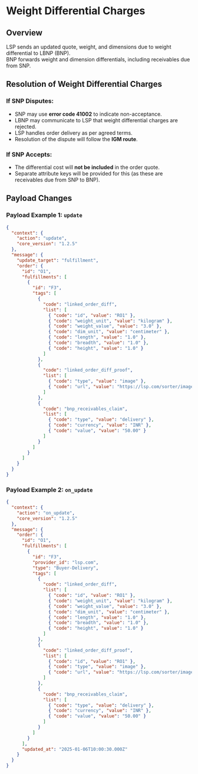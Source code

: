# Weight Differential Charges

## Overview
LSP sends an updated quote, weight, and dimensions due to weight differential to LBNP (BNP).  
BNP forwards weight and dimension differentials, including receivables due from SNP.

## Resolution of Weight Differential Charges

### If SNP Disputes:
- SNP may use **error code 41002** to indicate non-acceptance.
- LBNP may communicate to LSP that weight differential charges are rejected.
- LSP handles order delivery as per agreed terms.
- Resolution of the dispute will follow the **IGM route**.

### If SNP Accepts:
- The differential cost will **not be included** in the order quote.
- Separate attribute keys will be provided for this (as these are receivables due from SNP to BNP).

## Payload Changes

### Payload Example 1: `update`
```json
{
  "context": {
    "action": "update",
    "core_version": "1.2.5"
  },
  "message": {
    "update_target": "fulfillment",
    "order": {
      "id": "O1",
      "fulfillments": [
        {
          "id": "F3",
          "tags": [
            {
              "code": "linked_order_diff",
              "list": [
                { "code": "id", "value": "RO1" },
                { "code": "weight_unit", "value": "kilogram" },
                { "code": "weight_value", "value": "3.0" },
                { "code": "dim_unit", "value": "centimeter" },
                { "code": "length", "value": "1.0" },
                { "code": "breadth", "value": "1.0" },
                { "code": "height", "value": "1.0" }
              ]
            },
            {
              "code": "linked_order_diff_proof",
              "list": [
                { "code": "type", "value": "image" },
                { "code": "url", "value": "https://lsp.com/sorter/images1.png" }
              ]
            },
            {
              "code": "bnp_receivables_claim",
              "list": [
                { "code": "type", "value": "delivery" },
                { "code": "currency", "value": "INR" },
                { "code": "value", "value": "50.00" }
              ]
            }
          ]
        }
      ]
    }
  }
}
```

### Payload Example 2: `on_update`
```json
{
  "context": {
    "action": "on_update",
    "core_version": "1.2.5"
  },
  "message": {
    "order": {
      "id": "O1",
      "fulfillments": [
        {
          "id": "F3",
          "provider_id": "lsp.com",
          "type": "Buyer-Delivery",
          "tags": [
            {
              "code": "linked_order_diff",
              "list": [
                { "code": "id", "value": "RO1" },
                { "code": "weight_unit", "value": "kilogram" },
                { "code": "weight_value", "value": "3.0" },
                { "code": "dim_unit", "value": "centimeter" },
                { "code": "length", "value": "1.0" },
                { "code": "breadth", "value": "1.0" },
                { "code": "height", "value": "1.0" }
              ]
            },
            {
              "code": "linked_order_diff_proof",
              "list": [
                { "code": "id", "value": "RO1" },
                { "code": "type", "value": "image" },
                { "code": "url", "value": "https://lsp.com/sorter/images1.png" }
              ]
            },
            {
              "code": "bnp_receivables_claim",
              "list": [
                { "code": "type", "value": "delivery" },
                { "code": "currency", "value": "INR" },
                { "code": "value", "value": "50.00" }
              ]
            }
          ]
        }
      ],
      "updated_at": "2025-01-06T10:00:30.000Z"
    }
  }
}
```